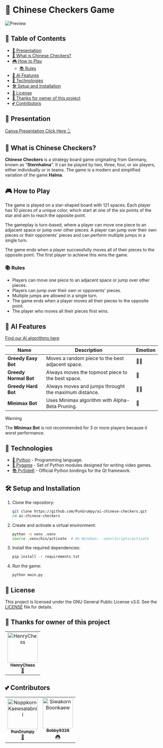 # 🐉 Chinese Checkers Game

![Preview](./images/preview.png)

## 🏓 Table of Contents

- [🔗 Presentation](#-presentation)
- [🤔 What is Chinese Checkers?](#-what-is-chinese-checkers)
- [🎮 How to Play](#-how-to-play)
  - [📚 Rules](#-rules)
- [🤖 AI Features](#-ai-features)
- [🚀 Technologies](#️-technologies)
- [🛠️ Setup and Installation](#️-setup-and-installation)
- [📝 License](#-license)
- [💖 Thanks for owner of this project](#-thanks-for-owner-of-this-project)
- [💕 Contributors](#-contributors)

## 🔗 Presentation

[Canva Presentation Click Here 👆](https://www.canva.com/design/DAGTKP0zSgY/pxgsmrTI43hyLHRegx7mhQ/edit?utm_content=DAGTKP0zSgY&utm_campaign=designshare&utm_medium=link2&utm_source=sharebutton)

## 🤔 What is Chinese Checkers?

**Chinese Checkers** is a strategy board game originating from Germany, known as "**Sternhalma**". It can be played by two, three, four, or six players, either individually or in teams. The game is a modern and simplified variation of the game **Halma**.

## 🎮 How to Play

The game is played on a star-shaped board with 121 spaces. Each player has 10 pieces of a unique color, which start at one of the six points of the star and aim to reach the opposite point.

The gameplay is turn-based, where a player can move one piece to an adjacent space or jump over other pieces. A player can jump over their own pieces or their opponents' pieces and can perform multiple jumps in a single turn.

The game ends when a player successfully moves all of their pieces to the opposite point. The first player to achieve this wins the game.

### 📚 Rules

- Players can move one piece to an adjacent space or jump over other pieces.
- Players can jump over their own or opponents' pieces.
- Multiple jumps are allowed in a single turn.
- The game ends when a player moves all their pieces to the opposite point.
- The player who moves all their pieces first wins.

## 🤖 AI Features

[Find our AI algorithms here](./bots)

| Name                  | Description                                           | Emotion |
| --------------------- | ----------------------------------------------------- | ------- |
| **Greedy Easy Bot**   | Moves a random piece to the best adjacent space.      | 🎲🤑    |
| **Greedy Normal Bot** | Always moves the topmost piece to the best space.     | 🤑      |
| **Greedy Hard Bot**   | Always moves and jumps throught the maximum distance. | 🤑🤑    |
| **Minimax Bot**       | Uses Minimax algorithm with Alpha-Beta Pruning.       | 🧠      |

> [!WARNING]
> The **Minimax Bot** is not recommended for 3 or more players because it worst performance.

## 🚀 Technologies

- [🐍 Python](https://www.python.org/) - Programming language.
- [🎨 Pygame](https://pyga.me/) - Set of Python modules designed for writing video games.
- [📚 PySide6](https://doc.qt.io/qtforpython-6/) - Official Python bindings for the Qt framework.

## 🛠️ Setup and Installation

1. Clone the repository:
   ```bash
   git clone https://github.com/PunGrumpy/ai-chinese-checkers.git
   cd ai-chinese-checkers
   ```
2. Create and activate a virtual environment:
   ```bash
   python -m venv .venv
   source .venv/bin/activate  # On Windows: .venv\Scripts\activate
   ```
3. Install the required dependencies:

   ```bash
   pip install -r requirements.txt
   ```

4. Run the game:
   ```bash
   python main.py
   ```

## 📝 License

This project is licensed under the GNU General Public License v3.0. See the [LICENSE](LICENSE) file for details.

## 💖 Thanks for owner of this project

<table>
  <tr>
    <td align="center">
      <a href="https://github.com/henrychess">
        <img src="https://avatars.githubusercontent.com/u/91649568?v=4" width="100px;" alt="HenryChess"/>
        <br />
        <sub><b>HenryChess</b></sub>
      </a>
      <br />
      <a title="Owner" href="https://github.com/henrychess/Chinese-Checkers">👑</a>
    </td>
  </tr>
</table>

## 💕 Contributors

<table>
  <tr>
    <td align="center">
      <a href="https://github.com/PunGrumpy">
        <img src="https://avatars.githubusercontent.com/u/108584943?v=4" width="100px;" alt="Noppkorn Kaewsalabnil"/>
        <br />
        <sub><b>PunGrumpy</b></sub>
      </a>
      <br />
      <a title="Algorithm Developer" href="https://github.com/PunGrumpy">🧠</a>
    </td>
    <td align="center">
      <a href="https://github.com/Bobby9326">
        <img src="https://avatars.githubusercontent.com/u/95424584?v=4" width="100px;" alt="Siwakorn Boonkaew"/>
        <br />
        <sub><b>Bobby9326</b></sub>
      </a>
      <br />
      <a title="Game Logic Developer" href="https://github.com/Bobby9326">🎮</a>
    </td>
  </tr>
</table>
